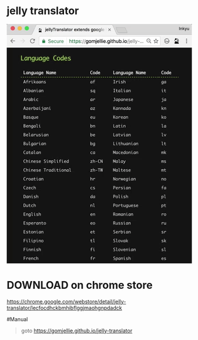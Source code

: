 # jelly translator

![func](docs/img/func>>.gif)

# DOWNLOAD on chrome store

https://chrome.google.com/webstore/detail/jelly-translator/lecfocdhckbmhibflggjmaohgnpdadck

#Manual

>goto https://gomjellie.github.io/jelly-translator